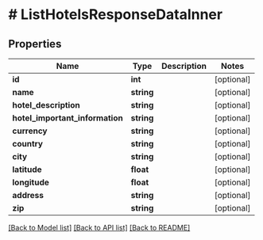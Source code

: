 # # ListHotelsResponseDataInner

## Properties

Name | Type | Description | Notes
------------ | ------------- | ------------- | -------------
**id** | **int** |  | [optional]
**name** | **string** |  | [optional]
**hotel_description** | **string** |  | [optional]
**hotel_important_information** | **string** |  | [optional]
**currency** | **string** |  | [optional]
**country** | **string** |  | [optional]
**city** | **string** |  | [optional]
**latitude** | **float** |  | [optional]
**longitude** | **float** |  | [optional]
**address** | **string** |  | [optional]
**zip** | **string** |  | [optional]

[[Back to Model list]](../../README.md#models) [[Back to API list]](../../README.md#endpoints) [[Back to README]](../../README.md)
